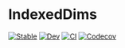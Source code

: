 # IndexedDims

[![Stable](https://img.shields.io/badge/docs-stable-blue.svg)](https://invenia.github.io/IndexedDims.jl/stable)
[![Dev](https://img.shields.io/badge/docs-dev-blue.svg)](https://invenia.github.io/IndexedDims.jl/dev)
[![CI](https://github.com/Invenia/IndexedDims.jl/workflows/CI/badge.svg)](https://github.com/Invenia/IndexedDims.jl/actions?query=workflow%3ACI)
[![Codecov](https://codecov.io/gh/invenia/IndexedDims.jl/branch/master/graph/badge.svg)](https://codecov.io/gh/invenia/IndexedDims.jl)
